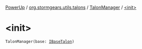 [PowerUp](../../index.md) / [org.stormgears.utils.talons](../index.md) / [TalonManager](index.md) / [&lt;init&gt;](./-init-.md)

# &lt;init&gt;

`TalonManager(base: `[`IBaseTalon`](../-i-base-talon/index.md)`)`